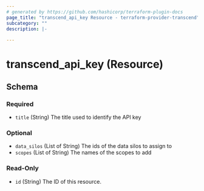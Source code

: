 ```yaml
---
# generated by https://github.com/hashicorp/terraform-plugin-docs
page_title: "transcend_api_key Resource - terraform-provider-transcend"
subcategory: ""
description: |-
  
---
```


# transcend_api_key (Resource)





<!-- schema generated by tfplugindocs -->
## Schema

### Required

- `title` (String) The title used to identify the API key

### Optional

- `data_silos` (List of String) The ids of the data silos to assign to
- `scopes` (List of String) The names of the scopes to add

### Read-Only

- `id` (String) The ID of this resource.


